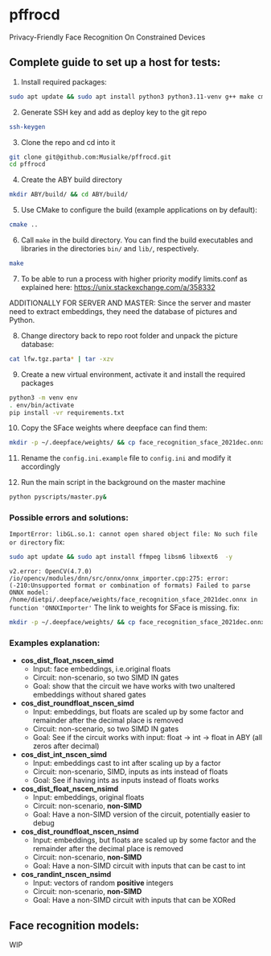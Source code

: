 # pffrocd
Privacy-Friendly Face Recognition On Constrained Devices

## Complete guide to set up a host for tests:

1. Install required packages:

```sh
sudo apt update && sudo apt install python3 python3.11-venv g++ make cmake libgmp-dev libssl-dev libboost-all-dev ffmpeg libsm6 libxext6 git -y
```

2. Generate SSH key and add as deploy key to the git repo

```sh
ssh-keygen
```

3. Clone the repo and cd into it

```sh
git clone git@github.com:Musialke/pffrocd.git
cd pffrocd
```

4. Create the ABY build directory
```sh
mkdir ABY/build/ && cd ABY/build/
```

5. Use CMake to configure the build (example applications on by default):
```sh
cmake ..
```

6. Call `make` in the build directory. You can find the build executables and libraries in the directories `bin/` and `lib/`, respectively.
```sh
make
```

7. To be able to run a process with higher priority modify limits.conf as explained here: https://unix.stackexchange.com/a/358332

ADDITIONALLY FOR SERVER AND MASTER:
Since the server and master need to extract embeddings, they need the database of pictures and Python.

8. Change directory back to repo root folder and unpack the picture database:
```sh
cat lfw.tgz.parta* | tar -xzv
```

9. Create a new virtual environment, activate it and install the required packages
```sh
python3 -m venv env
. env/bin/activate
pip install -vr requirements.txt
```

10. Copy the SFace weights where deepface can find them:
```sh
mkdir -p ~/.deepface/weights/ && cp face_recognition_sface_2021dec.onnx ~/.deepface/weights/
```

11. Rename the `config.ini.example` file to `config.ini` and modify it accordingly

12. Run the main script in the background on the master machine
```sh
python pyscripts/master.py&
```


### Possible errors and solutions:

`ImportError: libGL.so.1: cannot open shared object file: No such file or directory`
fix:
```sh
sudo apt update && sudo apt install ffmpeg libsm6 libxext6  -y
```

`v2.error: OpenCV(4.7.0) /io/opencv/modules/dnn/src/onnx/onnx_importer.cpp:275: error: (-210:Unsupported format or combination of formats) Failed to parse ONNX model: /home/dietpi/.deepface/weights/face_recognition_sface_2021dec.onnx in function 'ONNXImporter'` 
The link to weights for SFace is missing. fix:
```sh
mkdir -p ~/.deepface/weights/ && cp face_recognition_sface_2021dec.onnx ~/.deepface/weights/
```
### Examples explanation:


- **cos_dist_float_nscen_simd**
  - Input: face embeddings, i.e.original floats
  - Circuit: non-scenario, so two SIMD IN gates
  - Goal: show that the circuit we have works with two unaltered embeddings without shared gates
- **cos_dist_roundfloat_nscen_simd**
  - Input: embeddings, but floats are scaled up by some factor and remainder after the decimal place is removed
  - Circuit: non-scenario, so two SIMD IN gates
  - Goal: See if the circuit works with input: float -> int -> float in ABY (all zeros after decimal)
- **cos_dist_int_nscen_simd**
  - Input: embeddings cast to int after scaling up by a factor
  - Circuit: non-scenario, SIMD, inputs as ints instead of floats
  - Goal: See if having ints as inputs instead of floats works
- **cos_dist_float_nscen_nsimd**
  - Input: embeddings, original floats
  - Circuit: non-scenario, **non-SIMD**
  - Goal: Have a non-SIMD version of the circuit, potentially easier to debug
- **cos_dist_roundfloat_nscen_nsimd**
  - Input: embeddings, but floats are scaled up by some factor and the remainder after the decimal place is removed
  - Circuit: non-scenario, **non-SIMD**
  - Goal: Have a non-SIMD circuit with inputs that can be cast to int
- **cos_randint_nscen_nsimd**
  - Input: vectors of random **positive** integers
  - Circuit: non-scenario, **non-SIMD**
  - Goal: Have a non-SIMD circuit with inputs that can be XORed


## Face recognition models:

WIP
